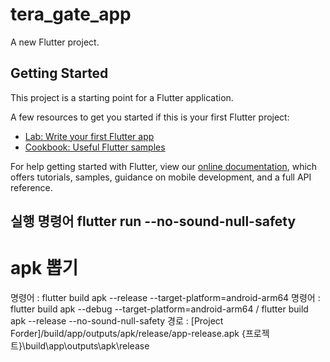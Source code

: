 # tera_gate_app

A new Flutter project.

## Getting Started

This project is a starting point for a Flutter application.

A few resources to get you started if this is your first Flutter project:

- [Lab: Write your first Flutter app](https://flutter.dev/docs/get-started/codelab)
- [Cookbook: Useful Flutter samples](https://flutter.dev/docs/cookbook)

For help getting started with Flutter, view our
[online documentation](https://flutter.dev/docs), which offers tutorials,
samples, guidance on mobile development, and a full API reference.

## 실행 명령어 flutter run --no-sound-null-safety
# apk 뽑기 
명령어 : flutter build apk --release --target-platform=android-arm64
명령어 : flutter build apk --debug --target-platform=android-arm64
/ flutter build apk --release --no-sound-null-safety
경로 : [Project Forder]/build/app/outputs/apk/release/app-release.apk
{프로젝트}\build\app\outputs\apk\release